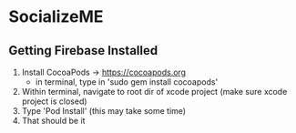 # SocializeME

## Getting Firebase Installed
1. Install CocoaPods -> https://cocoapods.org
    - in terminal, type in 'sudo gem install cocoapods'
2. Within terminal, navigate to root dir of xcode project (make sure xcode project is closed)
3. Type 'Pod Install' (this may take some time)
4. That should be it
